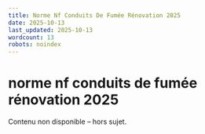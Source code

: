 ```yaml
---
title: Norme Nf Conduits De Fumée Rénovation 2025
date: 2025-10-13
last_updated: 2025-10-13
wordcount: 13
robots: noindex
---
```


# norme nf conduits de fumée rénovation 2025

Contenu non disponible – hors sujet.